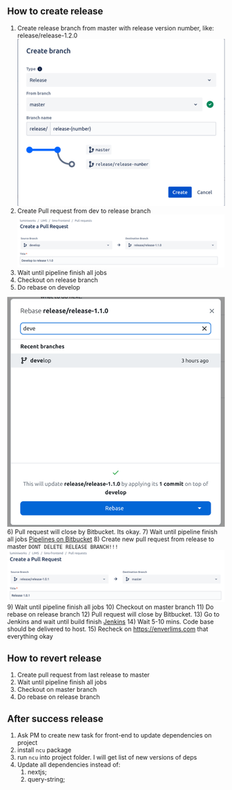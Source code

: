 ## How to create release
1) Create release branch from master with release version number, like: release/release-1.2.0
![img.png](images/create-branch.png)
2) Create Pull request from dev to release branch
![img.png](images/create-pull-request.png)
3) Wait until pipeline finish all jobs
4) Checkout on release branch
5) Do rebase on develop

![img.png](images/rebase-release-to-develop.png)
6) Pull request will close by Bitbucket. Its okay.
7) Wait until pipeline finish all jobs [Pipelines on Bitbucket](https://bitbucket.org/luminiworks/lims-frontend/pipelines/results/page/1)
8) Create new pull request from release to master ```DONT DELETE RELEASE BRANCH!!!```
   ![img.png](images/release-to-master.png)
9) Wait until pipeline finish all jobs
10) Checkout on master branch
11) Do rebase on release branch
12) Pull request will close by Bitbucket.
13) Go to Jenkins and wait until build finish [Jenkins](https://jenkins.luminiworks.com/view/enverlims-prod/job/prod-front-enverlims/)
14) Wait 5-10 mins. Code base should be delivered to host.
15) Recheck on https://enverlims.com that everything okay

## How to revert release
1) Create pull request from last release to master
2) Wait until pipeline finish all jobs
3) Checkout on master branch
4) Do rebase on release branch

## After success release
1) Ask PM to create new task for front-end to update dependencies on project
2) install ```ncu``` package
3) run ```ncu``` into project folder. I will get list of new versions of deps
4) Update all dependencies instead of: 
   1) nextjs; 
   2) query-string;

